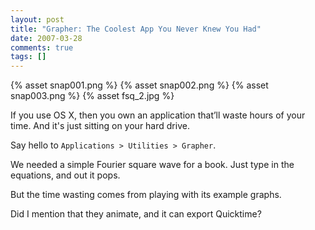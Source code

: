 ```yaml
---
layout: post
title: "Grapher: The Coolest App You Never Knew You Had"
date: 2007-03-28
comments: true
tags: []
---
```



{% asset snap001.png %}
{% asset snap002.png %}
{% asset snap003.png %}
{% asset fsq_2.jpg %}



If you use OS X, then you own an application that’ll waste hours of
your time. And it's just sitting on your hard drive.


Say hello to `Applications > Utilities > Grapher`.


We needed a simple Fourier square wave for a book. Just type in the
equations, and out it pops.


But the time wasting comes from playing with its example graphs.


Did I mention that they animate, and it can export Quicktime?
